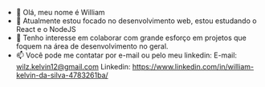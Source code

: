 - 👋 Olá, meu nome é William 
- 👀 Atualmente estou focado no desenvolvimento web, estou estudando o React e o NodeJS
- 💞️ Tenho interesse em colaborar com grande esforço em projetos que foquem na área de desenvolvimento no geral.
- 📫 Você pode me contatar por e-mail ou pelo meu linkedin: 
    E-mail: wilz.kelvin12@gmail.com 
    Linkedin: https://www.linkedin.com/in/william-kelvin-da-silva-4783261ba/
     

<!---

--->
